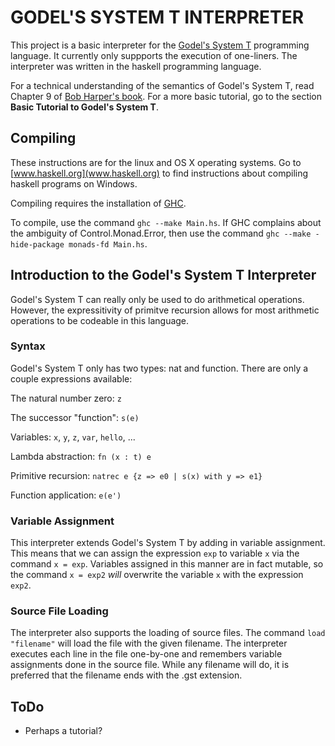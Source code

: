 # GODEL'S SYSTEM T INTERPRETER

This project is a basic interpreter for the
[Godel's System T](http://en.wikipedia.org/wiki/Dialectica_interpretation) programming language.
It currently only suppports the execution of one-liners. The interpreter was written in the
haskell programming language.

For a technical understanding of the semantics of Godel's System T, read Chapter 9 of 
[Bob Harper's book](www.cs.cmu.edu/~rwh/plbook/book.pdf). For a more basic tutorial, go to the
section **Basic Tutorial to Godel's System T**.

## Compiling

These instructions are for the linux and OS X operating systems. Go to [www.haskell.org](www.haskell.org)
to find instructions about compiling haskell programs on Windows.

Compiling requires the installation of [GHC](www.haskell.org/ghc/).

To compile, use the command `ghc --make Main.hs`. If GHC complains about the ambiguity
of Control.Monad.Error, then use the command `ghc --make -hide-package monads-fd Main.hs`.

## Introduction to the Godel's System T Interpreter

Godel's System T can really only be used to do arithmetical operations. However, the expressitivity
of primitve recursion allows for most arithmetic operations to be codeable in this language.

### Syntax

Godel's System T only has two types: nat and function. There are only a couple expressions available:

The natural number zero: `z`

The successor "function": `s(e)`

Variables: `x`, `y`, `z`, `var`, `hello`, ...

Lambda abstraction: `fn (x : t) e`

Primitive recursion: `natrec e {z => e0 | s(x) with y => e1}`

Function application: `e(e')`

### Variable Assignment

This interpreter extends Godel's System T by adding in variable assignment.
This means that we can assign the expression `exp` to variable `x` via the command `x = exp`.
Variables assigned in this manner are in fact mutable, so the command `x = exp2` _will_ overwrite
the variable `x` with the expression `exp2`.

### Source File Loading

The interpreter also supports the loading of source files. The command `load "filename"` will
load the file with the given filename. The interpreter executes each line in the file one-by-one and
remembers variable assignments done in the source file. While any filename will do, it is preferred
that the filename ends with the .gst extension.

## ToDo

- Perhaps a tutorial?

